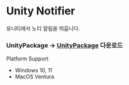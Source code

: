 # Unity Notifier
유니티에서 노티 알림을 띄웁니다.

### UnityPackage -> [UnityPackage](https://github.com/NK-Studio/Unity-Notifier/releases) 다운로드

Platform Support
- Windows 10, 11
- MacOS Ventura
